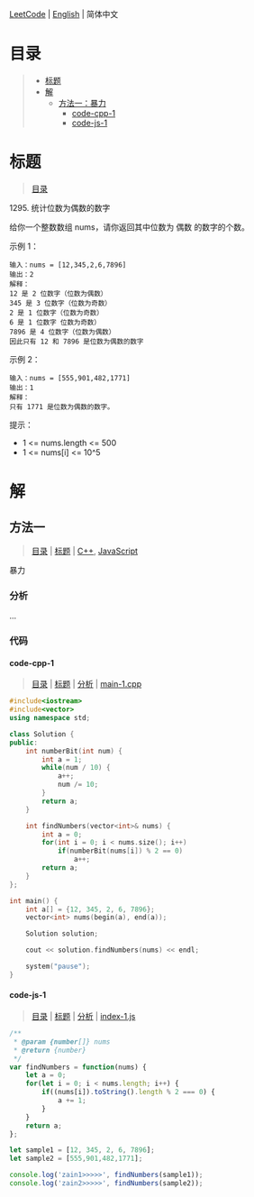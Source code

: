 [LeetCode](../README.CN.md) | [English](./README.md) | 简体中文

# 目录

>- [标题](#标题)
>- [解](#解)
>    - [方法一：暴力](#方法一)
>        - [code-cpp-1](#code-cpp-1)
>        - [code-js-1](#code-js-1)

# 标题

>[目录](#目录)

1295.&nbsp;统计位数为偶数的数字

给你一个整数数组 nums，请你返回其中位数为 偶数 的数字的个数。

示例 1：

```
输入：nums = [12,345,2,6,7896]
输出：2
解释：
12 是 2 位数字（位数为偶数） 
345 是 3 位数字（位数为奇数）  
2 是 1 位数字（位数为奇数） 
6 是 1 位数字 位数为奇数） 
7896 是 4 位数字（位数为偶数）  
因此只有 12 和 7896 是位数为偶数的数字
```

示例 2：

```
输入：nums = [555,901,482,1771]
输出：1 
解释： 
只有 1771 是位数为偶数的数字。
```

提示：
- 1 <= nums.length <= 500
- 1 <= nums[i] <= 10^5

# 解

## 方法一

>[目录](#目录) | [标题](#标题) | [C++](#code-cpp-1), [JavaScript](#code-js-1)

暴力

### 分析

...

### 代码

#### code-cpp-1

>[目录](#目录) | [标题](#标题) | [分析](#方法一) | [main-1.cpp](./main-1.cpp "main-1.cpp")

```cpp
#include<iostream>
#include<vector>
using namespace std;

class Solution {
public:
    int numberBit(int num) {
        int a = 1;
        while(num / 10) {
            a++;
            num /= 10;
        }
        return a;
    }

    int findNumbers(vector<int>& nums) {
        int a = 0;
        for(int i = 0; i < nums.size(); i++)
            if(numberBit(nums[i]) % 2 == 0)
                a++;
        return a;
    }
};

int main() {
    int a[] = {12, 345, 2, 6, 7896};
    vector<int> nums(begin(a), end(a));

    Solution solution;

    cout << solution.findNumbers(nums) << endl;

    system("pause");
}
```

#### code-js-1

>[目录](#目录) | [标题](#标题) | [分析](#方法一) | [index-1.js](./index-1.js "index-1.js")

```js
/**
 * @param {number[]} nums
 * @return {number}
 */
var findNumbers = function(nums) {
    let a = 0;
    for(let i = 0; i < nums.length; i++) {
        if((nums[i]).toString().length % 2 === 0) {
            a += 1;
        }
    }
    return a;
};

let sample1 = [12, 345, 2, 6, 7896];
let sample2 = [555,901,482,1771];

console.log('zain1>>>>>', findNumbers(sample1));
console.log('zain2>>>>>', findNumbers(sample2));
```
